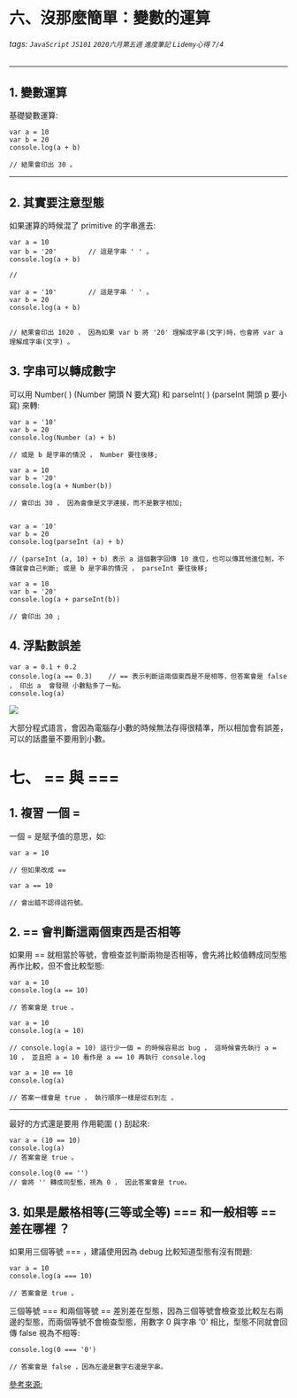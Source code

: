 # 六、沒那麼簡單：變數的運算 
###### tags: `JavaScript` `JS101` `2020六月第五週` `進度筆記` `Lidemy心得` `7/4`

---

## 1. 變數運算
基礎變數運算:

    var a = 10
    var b = 20 
    console.log(a + b)
    
    // 結果會印出 30 。
---

## 2. 其實要注意型態
如果運算的時候混了 primitive 的字串進去:

    var a = 10
    var b = '20'        // 這是字串 ' ' 。
    console.log(a + b)
    
    //
    
    var a = '10'        // 這是字串 ' ' 。
    var b = 20
    console.log(a + b)

    
    // 結果會印出 1020 ， 因為如果 var b 將 '20' 理解成字串(文字)時，也會將 var a 理解成字串(文字) 。

## 3. 字串可以轉成數字
可以用 Number( ) (Number 開頭 N 要大寫) 和 parseInt( ) (parseInt 開頭 p 要小寫) 來轉:

    var a = '10'
    var b = 20
    console.log(Number (a) + b)

    // 或是 b 是字串的情況 ， Number 要往後移; 

    var a = 10
    var b = '20'
    console.log(a + Number(b))
 
    // 會印出 30 ， 因為會像是文字連接，而不是數字相加; 
    

    var a = '10'
    var b = 20
    console.log(parseInt (a) + b)

    // (parseInt (a, 10) + b) 表示 a 這個數字回傳 10 進位，也可以傳其他進位制，不傳就會自己判斷; 或是 b 是字串的情況 ， parseInt 要往後移; 

    var a = 10
    var b = '20'
    console.log(a + parseInt(b))
 
    // 會印出 30 ; 
    
## 4. 浮點數誤差

    var a = 0.1 + 0.2
    console.log(a == 0.3)    // == 表示判斷這兩個東西是不是相等，但答案會是 false ， 印出 a  會發現 小數點多了一點。
    console.log(a)  
    
![](https://i.imgur.com/mSq8cay.png)

大部分程式語言，會因為電腦存小數的時候無法存得很精準，所以相加會有誤差，可以的話盡量不要用到小數。
    
# 七、 == 與 ===

## 1. 複習 一個 = 
一個 = 是賦予值的意思，如:

    var a = 10
    
    // 但如果改成 ==
    
    var a == 10 
    
    // 會出錯不認得這符號。
   
## 2. == 會判斷這兩個東西是否相等
如果用 == 就相當於等號，會檢查並判斷兩物是否相等，會先將比較值轉成同型態再作比較，但不會比較型態:

    var a = 10
    console.log(a == 10)
    
    // 答案會是 true 。
    
    var a = 10
    console.log(a = 10)
    
    // console.log(a = 10) 這行少一個 = 的時候容易出 bug ， 這時候會先執行 a = 10 ， 並且把 a = 10 看作是 a == 10 再執行 console.log 

    var a = 10 == 10
    console.log(a)
    
    // 答案一樣會是 true ， 執行順序一樣是從右到左 。
---    
最好的方式還是要用 作用範圍 ( ) 刮起來:

    var a = (10 == 10)
    console.log(a)
    // 答案會是 true 。
    
    console.log(0 == '')
    // 會將 '' 轉成同型態，視為 0 ， 因此答案會是 true。

## 3. 如果是嚴格相等(三等或全等) === 和一般相等 == 差在哪裡 ？
如果用三個等號 === ，建議使用因為 debug 比較知道型態有沒有問題:    

    var a = 10
    console.log(a === 10)
    
    // 答案會是 true 。
    
三個等號 === 和兩個等號 == 差別差在型態，因為三個等號會檢查並比較左右兩邊的型態，而兩個等號不會檢查型態，用數字 0 與字串 '0' 相比，型態不同就會回傳 false 視為不相等:

    console.log(0 === '0')
    
    // 答案會是 false ，因為左邊是數字右邊是字串。 
    
    
[參考來源:](https://developer.mozilla.org/zh-TW/docs/Web/JavaScript/Equality_comparisons_and_sameness)
    